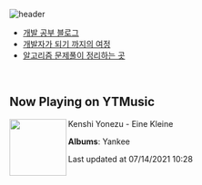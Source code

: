 ![header](https://capsule-render.vercel.app/api?type=waving&color=timeGradient&height=200&section=header&text=Mooneeᕕ(ᐛ)ᕗ&fontSize=40&animation=fadeIn)
- [개발 공부 블로그](https://mooneedev.netlify.app/)
- [개발자가 되기 까지의 여정](https://www.notion.so/mooneedev/4a78cf4af0a74c26a5880871ada05ddb)
- [알고리즘 문제풀이 정리하는 곳](https://www.notion.so/mooneedev/Algorithms-f47ea3f7bcd7444d834bcf6ce8c1cf78)

<br/>


## Now Playing on YTMusic

[<img align="left" width="100" src="https://lh3.googleusercontent.com/x35pQltTJ4MZULsMAfNdNKR5jIytavtdWSw_Jdregx3UXx9vzLcO2miKFIMC80iUcCauihe0tV_WFrLbyw">](https://music.youtube.com/watch?v=XEHvZ5GrfM8)

Kenshi Yonezu - Eine Kleine

**Albums**: Yankee

Last updated at 07/14/2021 10:28
